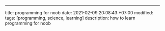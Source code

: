 ---
title: programming for noob
date: 2021-02-09 20:08:43 +07:00
modified: 
tags: [programming, science, learning]
description: how to learn programming for noob
